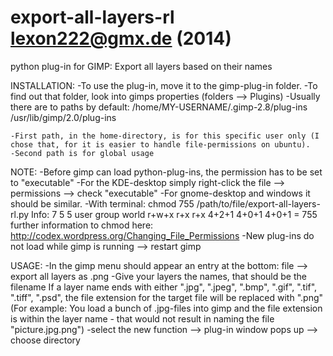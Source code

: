 export-all-layers-rl
lexon222@gmx.de (2014)
====================

python plug-in for GIMP: Export all layers based on their names

INSTALLATION:
-To use the plug-in, move it to the gimp-plug-in folder.
-To find out that folder, look into gimps properties (folders --> Plugins)
-Usually there are to paths by default:
	 /home/MY-USERNAME/.gimp-2.8/plug-ins
	 /usr/lib/gimp/2.0/plug-ins
	 
	-First path, in the home-directory, is for this specific user only (I chose that, for it is easier to handle file-permissions on ubuntu).
	-Second path is for global usage

NOTE:
-Before gimp can load python-plug-ins, the permission has to be set to "executable"
	-For the KDE-desktop simply right-click the file --> permissions --> check "executable"
	-For gnome-desktop and windows it should be similar.
	-With terminal: chmod 755 /path/to/file/export-all-layers-rl.py
		Info:
		  7       5     5
		 user   group  world
		 r+w+x  r+x    r+x
		 4+2+1  4+0+1  4+0+1  = 755
	further information to chmod here: http://codex.wordpress.org/Changing_File_Permissions
-New plug-ins do not load while gimp is running --> restart gimp


USAGE:
-In the gimp menu should appear an entry at the bottom: file --> export all layers as .png
-Give your layers the names, that should be the filename
	If a layer name ends with either ".jpg", ".jpeg", ".bmp", ".gif", ".tif", ".tiff", ".psd",
	the file extension for the target file will be replaced with ".png"
	(For example: You load a bunch of .jpg-files into gimp and the file extension
	is within the layer name - that would not result in naming the file "picture.jpg.png")
-select the new function --> plug-in window pops up --> choose directory